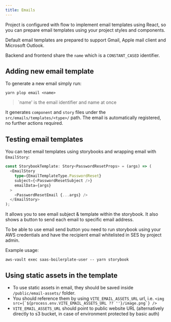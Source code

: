 ```yaml
---
title: Emails
---
```


Project is configured with flow to implement email templates using React, so you can prepare email templates using your project styles and components.

Default email templates are prepared to support Gmail, Apple mail client and Microsoft Outlook.

Backend and frontend share the `name` which is a `CONSTANT_CASED` identifier.

## Adding new email template

To generate a new email simply run:

```shell
yarn plop email <name>
```

> `name' is the email identifier and name at once

It generates `component` and `story` files under the `src/emails/templates/<type>/` path. The email is automatically registered, no further actions required.

## Testing email templates

You can test email templates using storybooks and wrapping email with `EmailStory`:

```typescript jsx
const StorybookTemplate: Story<PasswordResetProps> = (args) => (
  <EmailStory
    type={EmailTemplateType.PasswordReset}
    subject={<PasswordResetSubject />}
    emailData={args}
  >
    <PasswordResetEmail {...args} />
  </EmailStory>
);
```

It allows you to see email subject & template within the storybook.
It also shows a button to send each email to specific email address.

To be able to use email send button you need to run storybook using your AWS credentials and have the recipient email whitelisted in SES by project admin.

Example usage:

```shell
aws-vault exec saas-boilerplate-user -- yarn storybook

```

## Using static assets in the template

- To use static assets in email, they should be saved inside `/public/email-assets/` folder.
- You should reference them by using `VITE_EMAIL_ASSETS_URL` url, i.e. `` <img src={`${process.env.VITE_EMAIL_ASSETS_URL ?? ''}/image.png`} /> ``
- `VITE_EMAIL_ASSETS_URL` should point to public website URL (alternatively directly to s3 bucket, in case of environment protected by basic auth)
